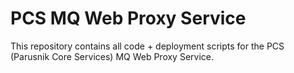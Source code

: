 # PCS MQ Web Proxy Service

This repository contains all code + deployment scripts for the PCS (Parusnik Core Services) MQ Web Proxy Service.
